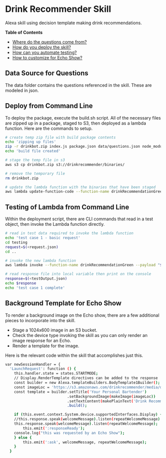 # Drink Recommender Skill

Alexa skill using decision template making drink recommendations.

**Table of Contents**

- [Where do the questions come from?](#data-source-for-questions)
- [How do you deploy the skill?](#deploy-from-command-line)
- [How can you automate testing?](#testing-of-lambda-from-command-line)
- [How to customize for Echo Show?](#background-template-for-echo-show)

## Data Source for Questions

The data folder contains the questions referenced in the skill. These are modeled in json.

## Deploy from Command Line

To deploy the package, execute the build.sh script.
All of the necessary files are zipped up in a package, staged to S3, then deployed as a lambda function. Here are the commands to setup.

```sh
# create temp zip file with build package contents
echo 'zipping up files'
zip -r drinkbot.zip index.js package.json data/questions.json node_modules/ > temp.log
echo 'build file created'

# stage the temp file in s3
aws s3 cp drinkbot.zip s3://drinkrecommender/binaries/

# remove the temporary file
rm drinkbot.zip

# update the lambda function with the binaries that have been staged
aws lambda update-function-code --function-name drinkRecommendationGreen --s3-bucket drinkrecommender --s3-key binaries/drinkbot.zip
```

## Testing of Lambda from Command Line

Within the deployment script, there are CLI commands that read in a test object, then invoke the Lambda function directly.

```sh
# read in test data required to invoke the lambda function
echo 'test case 1 - basic request'
cd testing
request=$(<request.json)
cd ..

# invoke the new lambda function
aws lambda invoke --function-name drinkRecommendationGreen --payload "$request" testOutput.json

# read response file into local variable then print on the console
response=$(<testOutput.json)
echo $response
echo 'test case 1 complete'
```

## Background Template for Echo Show

To render a background image on the Echo show, there are a few additional pieces to incorporate into the skill.

* Stage a 1024x600 image in an S3 bucket.
* Check the device type invoking the skill as you can only render an image response for an Echo.
* Render a template for the image.

Here is the relevant code within the skill that accomplishes just this.

```sh
var newSessionHandler = {
  'LaunchRequest': function () {
    this.handler.state = states.STARTMODE;
    // Display.RenderTemplate directives can be added to the response
    const builder = new Alexa.templateBuilders.BodyTemplate1Builder();
    const imageLoc = 'https://s3.amazonaws.com/drinkrecommender/media/drinkBackground.png';
    const template = builder.setTitle('Your Personal Bartender')
							.setBackgroundImage(makeImage(imageLoc))
							.setTextContent(makePlainText('Drink Recommender'))
							.build();

    if (this.event.context.System.device.supportedInterfaces.Display) {
	//this.response.speak(welcomeMessage).listen(repeatWelcomeMessage).renderTemplate(template);
	this.response.speak(welcomeMessage).listen(repeatWelcomeMessage);
        this.emit(':responseReady');
	console.log("this was requested by an Echo Show");
    } else {
    	this.emit(':ask', welcomeMessage, repeatWelcomeMessage);
    }
  }
```

